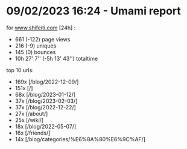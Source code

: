# 09/02/2023 16:24 - Umami report
for www.shifeiti.com [24h] :

 - 661 (-122) page views
 - 216 (-9) uniques
 - 145 (0) bounces
 - 10h 27' 7'' (-5h 13' 43'') totaltime


top 10 urls:
 - 169x [/blog/2022-12-09/]
 - 151x [/]
 - 68x [/blog/2023-01-12/]
 - 37x [/blog/2023-02-03/]
 - 37x [/blog/2022-12-22/]
 - 27x [/about/]
 - 25x [/wiki/]
 - 18x [/blog/2022-05-07/]
 - 16x [/friends/]
 - 14x [/blog/categories/%E6%8A%80%E6%9C%AF/]


